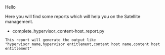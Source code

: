 Hello

Here you will find some reports which will help you on the Satellite management.

 - complete_hypervisor_content-host_report.py
```
This report will generate the output like
"hypervisor name,hypervisor entitlement,content host name,content host entitlement"
```